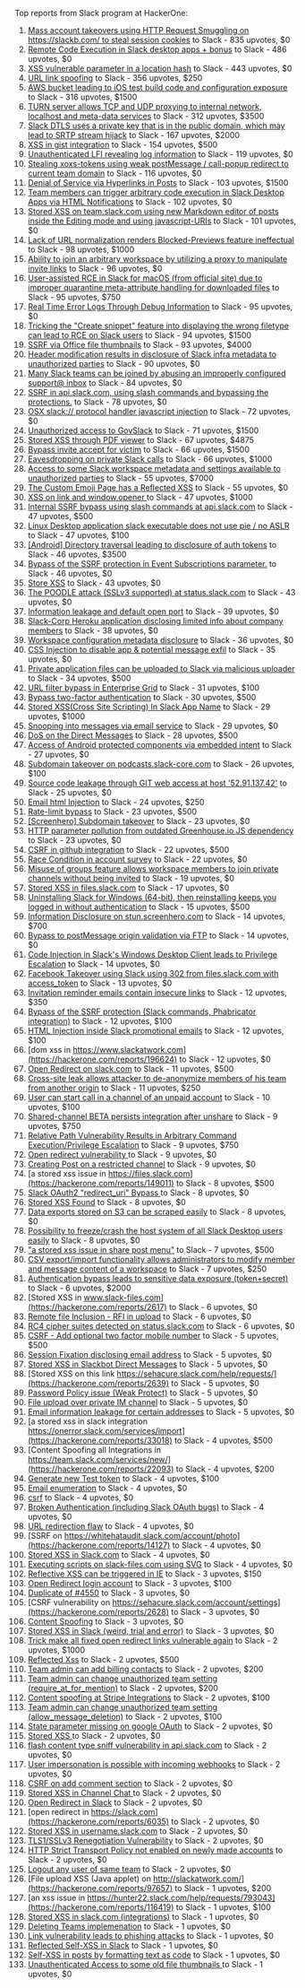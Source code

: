Top reports from Slack program at HackerOne:

1. [Mass account takeovers using HTTP Request Smuggling on https://slackb.com/ to steal session cookies](https://hackerone.com/reports/737140) to Slack - 835 upvotes, $0
2. [Remote Code Execution in Slack desktop apps + bonus](https://hackerone.com/reports/783877) to Slack - 486 upvotes, $0
3. [XSS vulnerable parameter in a location hash](https://hackerone.com/reports/146336) to Slack - 443 upvotes, $0
4. [URL link spoofing](https://hackerone.com/reports/481472) to Slack - 356 upvotes, $250
5. [AWS bucket leading to iOS test build code and configuration exposure](https://hackerone.com/reports/404822) to Slack - 316 upvotes, $1500
6. [TURN server allows TCP and UDP proxying to internal network, localhost and meta-data services](https://hackerone.com/reports/333419) to Slack - 312 upvotes, $3500
7. [Slack DTLS uses a private key that is in the public domain, which may lead to SRTP stream hijack](https://hackerone.com/reports/531032) to Slack - 167 upvotes, $2000
8. [XSS in gist integration](https://hackerone.com/reports/11073) to Slack - 154 upvotes, $500
9. [Unauthenticated LFI revealing log information](https://hackerone.com/reports/272578) to Slack - 119 upvotes, $0
10. [Stealing xoxs-tokens using weak postMessage / call-popup redirect to current team domain](https://hackerone.com/reports/207170) to Slack - 116 upvotes, $0
11. [Denial of Service via Hyperlinks in Posts](https://hackerone.com/reports/1077136) to Slack - 103 upvotes, $1500
12. [Team members can trigger arbitrary code execution in Slack Desktop Apps via HTML Notifications](https://hackerone.com/reports/816156) to Slack - 102 upvotes, $0
13. [Stored XSS on team.slack.com using new Markdown editor of posts inside the Editing mode and using javascript-URIs](https://hackerone.com/reports/132104) to Slack - 101 upvotes, $0
14. [Lack of URL normalization renders Blocked-Previews feature ineffectual](https://hackerone.com/reports/1102764) to Slack - 98 upvotes, $1000
15. [Ability to join an arbitrary workspace by utilizing a proxy to manipulate invite links](https://hackerone.com/reports/1716016) to Slack - 96 upvotes, $0
16. [User-assisted RCE in Slack for macOS (from official site) due to improper quarantine meta-attribute handling for downloaded files](https://hackerone.com/reports/470637) to Slack - 95 upvotes, $750
17. [Real Time Error Logs Through Debug Information](https://hackerone.com/reports/503283) to Slack - 95 upvotes, $0
18. [Tricking the "Create snippet" feature into displaying the wrong filetype can lead to RCE on Slack users](https://hackerone.com/reports/833080) to Slack - 94 upvotes, $1500
19. [SSRF via Office file thumbnails](https://hackerone.com/reports/671935) to Slack - 93 upvotes, $4000
20. [Header modification results in disclosure of Slack infra metadata to unauthorized parties](https://hackerone.com/reports/727330) to Slack - 90 upvotes, $0
21. [Many Slack teams can be joined by abusing an improperly configured support@ inbox](https://hackerone.com/reports/239623) to Slack - 84 upvotes, $0
22. [SSRF in api.slack.com, using slash commands and bypassing the protections.](https://hackerone.com/reports/381129) to Slack - 78 upvotes, $0
23. [OSX slack:// protocol handler javascript injection](https://hackerone.com/reports/79348) to Slack - 72 upvotes, $0
24. [Unauthorized access to GovSlack](https://hackerone.com/reports/1758174) to Slack - 71 upvotes, $1500
25. [Stored XSS through PDF viewer](https://hackerone.com/reports/881557) to Slack - 67 upvotes, $4875
26. [Bypass invite accept for victim](https://hackerone.com/reports/1663361) to Slack - 66 upvotes, $1500
27. [Eavesdropping on private Slack calls](https://hackerone.com/reports/184698) to Slack - 66 upvotes, $1000
28. [Access to some Slack workspace metadata and settings available to unauthorized parties](https://hackerone.com/reports/130133) to Slack - 55 upvotes, $7000
29. [The Custom Emoji Page has a Reflected XSS](https://hackerone.com/reports/258198) to Slack - 55 upvotes, $0
30. [XSS on link and window.opener ](https://hackerone.com/reports/834071) to Slack - 47 upvotes, $1000
31. [Internal SSRF bypass using slash commands at api.slack.com](https://hackerone.com/reports/356765) to Slack - 47 upvotes, $500
32. [Linux Desktop application slack executable does not use pie / no ASLR](https://hackerone.com/reports/415272) to Slack - 47 upvotes, $100
33. [[Android] Directory traversal leading to disclosure of auth tokens](https://hackerone.com/reports/1378889) to Slack - 46 upvotes, $3500
34. [Bypass of the SSRF protection in Event Subscriptions parameter.](https://hackerone.com/reports/386292) to Slack - 46 upvotes, $0
35. [Store XSS](https://hackerone.com/reports/187410) to Slack - 43 upvotes, $0
36. [The POODLE attack (SSLv3 supported) at status.slack.com](https://hackerone.com/reports/375097) to Slack - 43 upvotes, $0
37. [Information leakage and default open port](https://hackerone.com/reports/305518) to Slack - 39 upvotes, $0
38. [Slack-Corp Heroku application disclosing limited info about company members](https://hackerone.com/reports/966814) to Slack - 38 upvotes, $0
39. [Workspace configuration metadata disclosure](https://hackerone.com/reports/864489) to Slack - 36 upvotes, $0
40. [CSS Injection to disable app & potential message exfil](https://hackerone.com/reports/679969) to Slack - 35 upvotes, $0
41. [Private application files can be uploaded to Slack via malicious uploader](https://hackerone.com/reports/375083) to Slack - 34 upvotes, $500
42. [URL filter bypass in Enterprise Grid](https://hackerone.com/reports/500348) to Slack - 31 upvotes, $100
43. [Bypass  two-factor authentication](https://hackerone.com/reports/121696) to Slack - 30 upvotes, $500
44. [ Stored XSS(Cross Site Scripting) In Slack App Name](https://hackerone.com/reports/159460) to Slack - 29 upvotes, $1000
45. [Snooping into messages via email service](https://hackerone.com/reports/163938) to Slack - 29 upvotes, $0
46. [DoS on the Direct Messages](https://hackerone.com/reports/746003) to Slack - 28 upvotes, $500
47. [Access of Android protected components via embedded intent](https://hackerone.com/reports/200427) to Slack - 27 upvotes, $0
48. [Subdomain takeover on podcasts.slack-core.com](https://hackerone.com/reports/195350) to Slack - 26 upvotes, $100
49. [Source code leakage through GIT web access at host '52.91.137.42'](https://hackerone.com/reports/148068) to Slack - 25 upvotes, $0
50. [Email html Injection](https://hackerone.com/reports/1461194) to Slack - 24 upvotes, $250
51. [Rate-limit bypass](https://hackerone.com/reports/165727) to Slack - 23 upvotes, $500
52. [[Screenhero] Subdomain takeover](https://hackerone.com/reports/142096) to Slack - 23 upvotes, $0
53. [HTTP parameter pollution from outdated Greenhouse.io JS dependency](https://hackerone.com/reports/335339) to Slack - 23 upvotes, $0
54. [CSRF in github integration](https://hackerone.com/reports/174328) to Slack - 22 upvotes, $500
55. [Race Condition in account survey](https://hackerone.com/reports/165570) to Slack - 22 upvotes, $0
56. [Misuse of groups feature allows workspace members to join private channels without being invited](https://hackerone.com/reports/1248852) to Slack - 19 upvotes, $0
57. [Stored XSS in files.slack.com](https://hackerone.com/reports/827606) to Slack - 17 upvotes, $0
58. [Uninstalling Slack for Windows (64-bit), then reinstalling keeps you logged in without authentication](https://hackerone.com/reports/238260) to Slack - 15 upvotes, $500
59. [Information Disclosure on stun.screenhero.com](https://hackerone.com/reports/175061) to Slack - 14 upvotes, $700
60. [Bypass to postMessage origin validation via FTP](https://hackerone.com/reports/210654) to Slack - 14 upvotes, $0
61. [Code Injection in Slack's Windows Desktop Client leads to Privilege Escalation](https://hackerone.com/reports/162955) to Slack - 14 upvotes, $0
62. [Facebook Takeover using Slack using 302 from files.slack.com with access_token](https://hackerone.com/reports/6017) to Slack - 13 upvotes, $0
63. [Invitation reminder emails contain insecure links](https://hackerone.com/reports/327674) to Slack - 12 upvotes, $350
64. [Bypass of the SSRF protection (Slack commands, Phabricator integration)](https://hackerone.com/reports/61312) to Slack - 12 upvotes, $100
65. [HTML Injection inside Slack promotional emails](https://hackerone.com/reports/321029) to Slack - 12 upvotes, $100
66. [dom xss in https://www.slackatwork.com](https://hackerone.com/reports/196624) to Slack - 12 upvotes, $0
67. [Open Redirect on slack.com](https://hackerone.com/reports/140447) to Slack - 11 upvotes, $500
68. [Cross-site leak allows attacker to de-anonymize members of his team from another origin](https://hackerone.com/reports/1068153) to Slack - 11 upvotes, $250
69. [User can start call in a channel of an unpaid account](https://hackerone.com/reports/147369) to Slack - 10 upvotes, $100
70. [Shared-channel BETA persists integration after unshare](https://hackerone.com/reports/291822) to Slack - 9 upvotes, $750
71. [Relative Path Vulnerability Results in Arbitrary Command Execution/Privilege Escalation](https://hackerone.com/reports/784714) to Slack - 9 upvotes, $750
72. [Open redirect vulnerability ](https://hackerone.com/reports/2731) to Slack - 9 upvotes, $0
73. [Creating Post on a restricted channel](https://hackerone.com/reports/151459) to Slack - 9 upvotes, $0
74. [a stored xss issue in https://files.slack.com](https://hackerone.com/reports/149011) to Slack - 8 upvotes, $500
75. [Slack OAuth2 "redirect_uri" Bypass ](https://hackerone.com/reports/2575) to Slack - 8 upvotes, $0
76. [Stored XSS Found](https://hackerone.com/reports/9774) to Slack - 8 upvotes, $0
77. [Data exports stored on S3 can be scraped easily](https://hackerone.com/reports/2746) to Slack - 8 upvotes, $0
78. [Possibility to freeze/crash the host system of all Slack Desktop users easily](https://hackerone.com/reports/392728) to Slack - 8 upvotes, $0
79. ["a stored xss issue in share post menu"](https://hackerone.com/reports/148848) to Slack - 7 upvotes, $500
80. [CSV export/import functionality allows administrators to modify member and message content of a workspace](https://hackerone.com/reports/1661310) to Slack - 7 upvotes, $250
81. [Authentication bypass leads to sensitive data exposure (token+secret)](https://hackerone.com/reports/129918) to Slack - 6 upvotes, $2000
82. [Stored XSS in www.slack-files.com](https://hackerone.com/reports/2617) to Slack - 6 upvotes, $0
83. [Remote file Inclusion - RFI in upload](https://hackerone.com/reports/14092) to Slack - 6 upvotes, $0
84. [RC4 cipher suites detected on status.slack.com](https://hackerone.com/reports/99157) to Slack - 6 upvotes, $0
85. [CSRF - Add optional two factor mobile number](https://hackerone.com/reports/155774) to Slack - 5 upvotes, $500
86. [Session Fixation disclosing email address](https://hackerone.com/reports/2582) to Slack - 5 upvotes, $0
87. [Stored XSS in Slackbot Direct Messages](https://hackerone.com/reports/4561) to Slack - 5 upvotes, $0
88. [Stored XSS on this link https://sehacure.slack.com/help/requests/](https://hackerone.com/reports/2639) to Slack - 5 upvotes, $0
89. [Password Policy issue (Weak Protect)](https://hackerone.com/reports/17160) to Slack - 5 upvotes, $0
90. [File upload over private IM channel](https://hackerone.com/reports/143903) to Slack - 5 upvotes, $0
91. [Email information leakage for certain addresses](https://hackerone.com/reports/169992) to Slack - 5 upvotes, $0
92. [a stored xss in  slack integration  https://onerror.slack.com/services/import](https://hackerone.com/reports/33018) to Slack - 4 upvotes, $500
93. [Content Spoofing all Integrations in https://team.slack.com/services/new/](https://hackerone.com/reports/22093) to Slack - 4 upvotes, $200
94. [Generate new Test token](https://hackerone.com/reports/147544) to Slack - 4 upvotes, $100
95. [Email enumeration](https://hackerone.com/reports/2766) to Slack - 4 upvotes, $0
96. [csrf](https://hackerone.com/reports/2635) to Slack - 4 upvotes, $0
97. [Broken Authentication (including Slack OAuth bugs)](https://hackerone.com/reports/2559) to Slack - 4 upvotes, $0
98. [URL redirection flaw](https://hackerone.com/reports/2622) to Slack - 4 upvotes, $0
99. [SSRF on https://whitehataudit.slack.com/account/photo](https://hackerone.com/reports/14127) to Slack - 4 upvotes, $0
100. [Stored XSS in Slack.com](https://hackerone.com/reports/6002) to Slack - 4 upvotes, $0
101. [Executing scripts on slack-files.com using SVG](https://hackerone.com/reports/100565) to Slack - 4 upvotes, $0
102. [Reflective XSS can be triggered in IE](https://hackerone.com/reports/2497) to Slack - 3 upvotes, $150
103. [Open Redirect login account](https://hackerone.com/reports/16718) to Slack - 3 upvotes, $100
104. [Duplicate of #4550](https://hackerone.com/reports/4638) to Slack - 3 upvotes, $0
105. [CSRF vulnerability on https://sehacure.slack.com/account/settings](https://hackerone.com/reports/2628) to Slack - 3 upvotes, $0
106. [Content Spoofing](https://hackerone.com/reports/2979) to Slack - 3 upvotes, $0
107. [Stored XSS in Slack (weird, trial and error)](https://hackerone.com/reports/96337) to Slack - 3 upvotes, $0
108. [Trick make all fixed open redirect links vulnerable again](https://hackerone.com/reports/104087) to Slack - 2 upvotes, $1000
109. [Reflected Xss](https://hackerone.com/reports/2777) to Slack - 2 upvotes, $500
110. [Team admin can add billing contacts](https://hackerone.com/reports/47940) to Slack - 2 upvotes, $200
111. [Team admin can change unauthorized team setting (require_at_for_mention)](https://hackerone.com/reports/46747) to Slack - 2 upvotes, $200
112. [Content spoofing at Stripe Integrations](https://hackerone.com/reports/21248) to Slack - 2 upvotes, $100
113. [Team admin can change unauthorized team setting (allow_message_deletion)](https://hackerone.com/reports/46750) to Slack - 2 upvotes, $100
114. [State parameter missing on google OAuth](https://hackerone.com/reports/2688) to Slack - 2 upvotes, $0
115. [Stored XSS ](https://hackerone.com/reports/2926) to Slack - 2 upvotes, $0
116. [flash content type sniff vulnerability in api.slack.com](https://hackerone.com/reports/3455) to Slack - 2 upvotes, $0
117. [User impersonation is possible with incoming webhooks](https://hackerone.com/reports/3722) to Slack - 2 upvotes, $0
118. [CSRF on add comment section](https://hackerone.com/reports/2638) to Slack - 2 upvotes, $0
119. [Stored XSS in Channel Chat ](https://hackerone.com/reports/2652) to Slack - 2 upvotes, $0
120. [Open Redirect in Slack](https://hackerone.com/reports/4549) to Slack - 2 upvotes, $0
121. [open redirect in https://slack.com](https://hackerone.com/reports/6035) to Slack - 2 upvotes, $0
122. [Stored XSS in username.slack.com](https://hackerone.com/reports/2625) to Slack - 2 upvotes, $0
123. [TLS1/SSLv3 Renegotiation Vulnerability](https://hackerone.com/reports/5617) to Slack - 2 upvotes, $0
124. [HTTP Strict Transport Policy not enabled on newly made accounts](https://hackerone.com/reports/26763) to Slack - 2 upvotes, $0
125. [Logout any user of same team](https://hackerone.com/reports/54610) to Slack - 2 upvotes, $0
126. [File upload XSS (Java applet) on http://slackatwork.com/](https://hackerone.com/reports/97657) to Slack - 1 upvotes, $200
127. [an xss issue in https://hunter22.slack.com/help/requests/793043](https://hackerone.com/reports/116419) to Slack - 1 upvotes, $100
128. [Stored XSS in slack.com (integrations)](https://hackerone.com/reports/10297) to Slack - 1 upvotes, $0
129. [Deleting Teams implemenation](https://hackerone.com/reports/2975) to Slack - 1 upvotes, $0
130. [Link vulnerability leads to phishing attacks](https://hackerone.com/reports/66994) to Slack - 1 upvotes, $0
131. [Reflected Self-XSS in Slack](https://hackerone.com/reports/97683) to Slack - 1 upvotes, $0
132. [Self-XSS in posts by formatting text as code](https://hackerone.com/reports/89505) to Slack - 1 upvotes, $0
133. [Unauthenticated Access to some old file thumbnails ](https://hackerone.com/reports/145621) to Slack - 1 upvotes, $0
